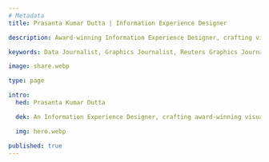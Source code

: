 ```yaml
---
# Metadata
title: Prasanta Kumar Dutta | Information Experience Designer

description: Award-winning Information Experience Designer, crafting visual stories with data and solving problems in an aesthetically pleasing way.

keywords: Data Journalist, Graphics Journalist, Reuters Graphics Journalist, Data Visualisation Developer, Data Visualization Developer, Narrative Cartographer, User Interface Designer, User Experience Designer, Communication Designer, Data Storyteller, Information Designer, Graphic Designer, Art Director, User centered design, UX, UI, Data Artist, Web Designer, Web Developer, Front-end Web Developer, Photographer, Traveller, Creative writer, Electronics and Communication Engineer, National Institute of Design, National Institute of Technology Durgapur, Prasanta, PrasantaKrDutta, Prasanta Kumar Dutta, Prasanta KrDutta, pkddapacific, pkd.dapacific, pkd_da_pacific, daPacific.

image: share.webp

type: page

intro:
  hed: Prasanta Kumar Dutta

  dek: An Information Experience Designer, crafting award-winning visual stories with data at Reuters and solving problems in an aesthetically pleasing&nbsp;way.

  img: hero.webp

published: true
---
```


<!-- Components -->
<script>
  import Colophone from '$lib/components/custom/home/Colophone/index.svelte';
</script>

<div style="padding-block-start: calc(1.5 * var(--space-3xl);">
  <Colophone />
</div>
